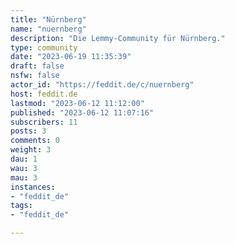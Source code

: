 ```yaml
---
title: "Nürnberg" 
name: "nuernberg"
description: "Die Lemmy-Community für Nürnberg."
type: community
date: "2023-06-19 11:35:39"
draft: false
nsfw: false
actor_id: "https://feddit.de/c/nuernberg"
host: feddit.de
lastmod: "2023-06-12 11:12:00"
published: "2023-06-12 11:07:16"
subscribers: 11
posts: 3
comments: 0
weight: 3
dau: 1
wau: 3
mau: 3
instances:
- "feddit_de"
tags: 
- "feddit_de"

---
```

